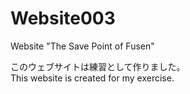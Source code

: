 # Website003
Website "The Save Point of Fusen"  
  
このウェブサイトは練習として作りました。  
This website is created for my exercise.
